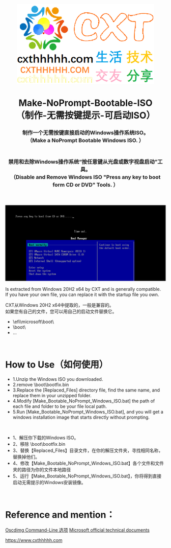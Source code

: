 <div align="center">
  <a href="https://github.com/MeowLove/OpenWRT-Virtualization-Servers">
      <img src="https://raw.githubusercontent.com/MeowLove/Make-NoPrompt-Bootable-ISO/master/background/CXT_Logo.png"  >
  </a>
  <h1 align="center">
    Make-NoPrompt-Bootable-ISO <br>（制作-无需按键提示-可启动ISO）
  </h1>
  <h3 align="center">
    制作一个无需按键直接启动的Windows操作系统ISO。  <br> （Make a NoPrompt Bootable Windows ISO.  ） <br><br>
  </h3>
  <h3 align="center">
    禁用和去除Windows操作系统“按任意键从光盘或数字视盘启动”工具。    <br> （Disable and Remove Windows ISO "Press any key to boot form CD or DVD" Tools.   ） <br><br>
  </h3>
 

<br>
<img src="https://raw.githubusercontent.com/MeowLove/Make-NoPrompt-Bootable-ISO/master/background/Preview_press_any_key_to_boot_from.png">
<br>  
</div>


Is extracted from Windows 20H2 x64 by CXT and is generally compatible.  
If you have your own file, you can replace it with the startup file you own.  

CXT从Windows 20H2 x64中提取的，一般是兼容的。  
如果您有自己的文件，您可以用自己的启动文件替换它。  

- \efi\microsoft\boot\
- \boot\
- ...
<br>

# How to Use（如何使用）
- 1.Unzip the Windows ISO you downloaded.
- 2.remove \boot\bootfix.bin
- 3.Replace the [Replaced_Files] directory file, find the same name, and replace them in your unzipped folder.
- 4.Modify [Make_Bootable_NoPrompt_Windows_ISO.bat] the path of each file and folder to be your file local path.
- 5.Run [Make_Bootable_NoPrompt_Windows_ISO.bat], and you will get a windows installation image that starts directly without prompting.  

<br>

- 1、解压你下载的Windows ISO。
- 2、移除 \boot\bootfix.bin
- 3、替换【Replaced_Files】目录文件，在你的解压文件夹，寻找相同名称，替换掉他们。
- 4、修改【Make_Bootable_NoPrompt_Windows_ISO.bat】各个文件和文件夹的路径为你的文件本地路径
- 5、运行【Make_Bootable_NoPrompt_Windows_ISO.bat】，你将得到直接启动无需提示的Windows安装镜像。

<br>

# Reference and mention：
[Oscdimg Command-Line 选项](https://docs.microsoft.com/zh-cn/windows-hardware/manufacture/desktop/oscdimg-command-line-options)
[Microsoft official technical documents](https://docs.microsoft.com/zh-cn/archive/blogs/jhoward/hyper-v-generation-2-virtual-machines-part-9)

https://www.cxthhhhh.com